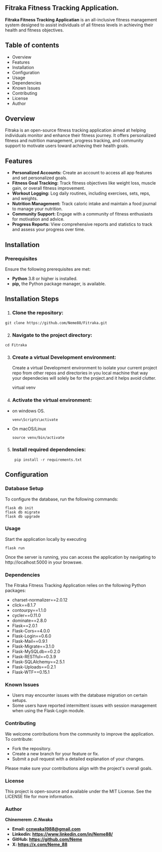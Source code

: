 ## Fitraka Fitness Tracking Application.
**Fitraka Fitness Tracking Applicatian** is an all-inclusive fitness management system designed to assist individuals of all fitness levels in achieving their health and fitness objectives.

## Table of contents
- Overview
- Features
- Installation
- Configuration
- Usage
- Dependencies
- Known Issues
- Contributing
- License
- Author

## Overview

Fitraka is an open-source fitness tracking application aimed at helping individuals monitor and enhance their fitness journey. It offers personalized fitness and nutrition management, progress tracking, and community support to motivate users toward achieving their health goals.

## Features
- **Personalized Accounts:** Create an account to access all app features and set personalized goals.
- **Fitness Goal Tracking:** Track fitness objectives like weight loss, muscle gain, or overall fitness improvement.
- **Workout Logging:** Log daily routines, including exercises, sets, reps, and weights.
- **Nutrition Management:** Track caloric intake and maintain a food journal to manage your nutrition.
- **Community Support:** Engage with a community of fitness enthusiasts for motivation and advice.
- **Progress Reports:** View comprehensive reports and statistics to track and assess your progress over time.
## Installation
### Prerequisites
Ensure the following prerequisites are met:
- **Python** 3.8 or higher is installed.
- **pip,** the Python package manager, is available.

## Installation Steps

  1. ### Clone the repository:

    git clone https://github.com/Neme88/Fitraka.git
    
  2. ### Navigate to the project directory:
    cd Fitraka

  3. ### Create a virtual Development environment:
     Create a virtual Development environment to isolate your current project repo from other repos and directories in you local machine that way your dependecies will solely be for the project.and it helps avoid clutter.
     
        virtual venv

  4. ### Activate the virtual environment:
  
  - on windows OS.
        
        venv\Scripts\activate

  - On macOS/Linux
      
        source venv/bin/activate
  
5. ### Install required dependencies:
        
        pip install -r requirements.txt

## Configuration

### Database Setup

To configure the database, run the following commands:
        
    flask db init
    flask db migrate
    flask db upgrade

### Usage

Start the application locally by executing
        
    flask run

Once the server is running, you can access the application by navigating to http://localhost:5000 in your browswe.

### Dependencies

The Fitraka Fitness Tracking Application relies on the following Python packages:

- charset-normalizer==2.0.12
- click==8.1.7
- contourpy==1.1.0
- cycler==0.11.0
- dominate==2.8.0
- Flask==2.0.1
- Flask-Cors==4.0.0
- Flask-Login==0.6.0
- Flask-Mail==0.9.1
- Flask-Migrate==3.1.0
- Flask-MySQLdb==0.2.0
- Flask-RESTful==0.3.9
- Flask-SQLAlchemy==2.5.1
- Flask-Uploads==0.2.1
- Flask-WTF==0.15.1

### Known Issues
- Users may encounter issues with the database migration on certain setups.
- Some users have reported intermittent issues with session management when using the Flask-Login module.

### Contributing

We welcome contributions from the community to improve the application. To contribute:

- Fork the repository.
- Create a new branch for your feature or fix.
- Submit a pull request with a detailed explanation of your changes.

Please make sure your contributions align with the project's overall goals.

### License

This project is open-source and available under the MIT License. See the LICENSE file for more information.

### Author
**Chinemerem .C.Nwaka**
- **Email: ccnwaka1988@gmail.com**
- **Linkedin: https://www.linkedin.com/in/Neme88/**
- **GitHub: https://github.com/Neme**
- **X: https://x.com/Neme_88**
